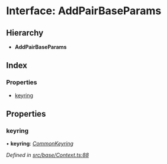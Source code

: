 # Interface: AddPairBaseParams

## Hierarchy

* **AddPairBaseParams**

## Index

### Properties

* [keyring](addpairbaseparams.md#keyring)

## Properties

###  keyring

• **keyring**: *[CommonKeyring](../globals.md#commonkeyring)*

*Defined in [src/base/Context.ts:88](https://github.com/PolymathNetwork/polymesh-sdk/blob/da0f7fd7/src/base/Context.ts#L88)*
